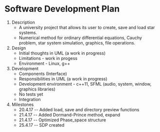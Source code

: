 # Software Development Plan

1. Description
    * A university project that allows its user to create, save and load star systems. 
    * Numerical method for ordinary differential equations, Cauchy problem, star system simulation, graphics, file operations.
2. Design
    * Initial thoughts in UML (a work in progress)
    * Limitations - work in progess
    * Environment - Linux, g++
3. Development
    * Components (Interface)
    * Responsibilities in UML (a work in progress)
    * Development environment - c++11, SFML (audio, system, window, graphics libraries)
    * No tests yet
    * Integration 
4. Milestones
    * 20.4.17 -- Added load, save and directory preview functions
    * 21.4.17 -- Added Dormand-Prince method, expand
    * 21.4.17 -- Optimized Phase_space structure
    * 25.4.17 -- SDP created
    
